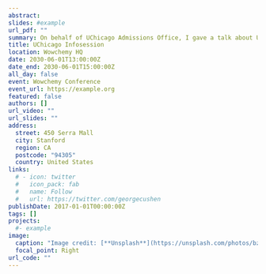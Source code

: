```yaml
---
abstract: 
slides: #example
url_pdf: ""
summary: On behalf of UChicago Admissions Office, I gave a talk about UChicago at Taipei Wego High School.
title: UChicago Infosession
location: Wowchemy HQ
date: 2030-06-01T13:00:00Z
date_end: 2030-06-01T15:00:00Z
all_day: false
event: Wowchemy Conference
event_url: https://example.org
featured: false
authors: []
url_video: ""
url_slides: ""
address:
  street: 450 Serra Mall
  city: Stanford
  region: CA
  postcode: "94305"
  country: United States
links:
  # - icon: twitter
  #   icon_pack: fab
  #   name: Follow
  #   url: https://twitter.com/georgecushen
publishDate: 2017-01-01T00:00:00Z
tags: []
projects:
  #- example
image:
  caption: "Image credit: [**Unsplash**](https://unsplash.com/photos/bzdhc5b3Bxs)"
  focal_point: Right
url_code: ""
---
```


<!-- ---
abstract: ""
slides: #example
url_pdf: ""
summary: "On behalf of UChicago Admissions Office, I gave a talk about UChicago at Taipei Wego High School"
title: UChicago Information Session
location: Taipei, Taiwan
date: 2021-09-017T15:00:00Z
date_end: 2021-09-017T17:00:00Z
all_day: false
event: 
event_url: 
featured: false
authors: []
url_video: ""
url_slides: "https://drive.google.com/file/d/1HRdGFFOVYqW_NJDQIwH_Ar0BSkZekIGW/view?usp=sharing"
address:
  street: "No. 50, Zhuhai Rd, Beitou District"
  city: "Taipei"
  region: 
  postcode: "11254"
  country: "Taiwan"
links:
  # - icon: twitter
  #   icon_pack: fab
  #   name: Follow
  #   url: https://twitter.com/georgecushen
publishDate: 2021-09-17T00:00:00Z
tags: []
projects:
  #- example
image:
  caption: "Image credit: [**Unsplash**](https://unsplash.com/photos/bzdhc5b3Bxs)"
  focal_point: Right
url_code: ""
--- -->